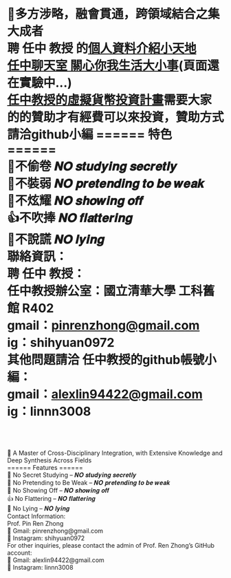 🌟多方涉略，融會貫通，跨領域結合之集大成者
‎<br>
聘 任中 教授 的<a href="https://pinrenzhong.github.io/pinrenzhong/person%20introduce.html">個人資料介紹小天地<a>
<br>
<a href="https://pinrenzhong.github.io/pinrenzhong/%E4%BB%BB%E4%B8%AD%E5%AF%AE%E5%A4%A9%E5%AE%A4.html">任中聊天室 關心你我生活大小事<a>(頁面還在實驗中...)
<br>
<a href="">任中教授的虛擬貨幣投資計畫<a>需要大家的的贊助才有經費可以來投資，贊助方式請洽github小編
====== 特色 ======
<br>
📖不偷卷 𝑵𝑶 𝒔𝒕𝒖𝒅𝒚𝒊𝒏𝒈 𝒔𝒆𝒄𝒓𝒆𝒕𝒍𝒚
<br>
💯不裝弱 𝑵𝑶 𝒑𝒓𝒆𝒕𝒆𝒏𝒅𝒊𝒏𝒈 𝒕𝒐 𝒃𝒆 𝒘𝒆𝒂𝒌
<br>
🦚不炫耀 𝑵𝑶 𝒔𝒉𝒐𝒘𝒊𝒏𝒈 𝒐𝒇𝒇
<br>
👍不吹捧 𝑵𝑶 𝒇𝒍𝒂𝒕𝒕𝒆𝒓𝒊𝒏𝒈
<br>
🤥不說謊 𝑵𝑶 𝒍𝒚𝒊𝒏𝒈
<br>
聯絡資訊：
<br>
聘 任中 教授：
<br>
任中教授辦公室：國立清華大學 工科舊館 R402
<br>
gmail：pinrenzhong@gmail.com
<br>
ig：shihyuan0972
<br>
其他問題請洽 任中教授的github帳號小編：
<br>
gmail：alexlin94422@gmail.com
<br>
ig：linnn3008
<br>
<br>
==========================================================
<br>
🌟 A Master of Cross-Disciplinary Integration, with Extensive Knowledge and Deep Synthesis Across Fields
<br>
====== Features ======
<br>
📖 No Secret Studying – 𝑵𝑶 𝒔𝒕𝒖𝒅𝒚𝒊𝒏𝒈 𝒔𝒆𝒄𝒓𝒆𝒕𝒍𝒚
<br>
💯 No Pretending to Be Weak – 𝑵𝑶 𝒑𝒓𝒆𝒕𝒆𝒏𝒅𝒊𝒏𝒈 𝒕𝒐 𝒃𝒆 𝒘𝒆𝒂𝒌
<br>
🦚 No Showing Off – 𝑵𝑶 𝒔𝒉𝒐𝒘𝒊𝒏𝒈 𝒐𝒇𝒇
<br>
👍 No Flattering – 𝑵𝑶 𝒇𝒍𝒂𝒕𝒕𝒆𝒓𝒊𝒏𝒈
<br>
🤥 No Lying – 𝑵𝑶 𝒍𝒚𝒊𝒏𝒈
<br>
Contact Information:
<br>
Prof. Pin Ren Zhong
<br>
📧 Gmail: pinrenzhong@gmail.com
<br>
📸 Instagram: shihyuan0972
<br>
For other inquiries, please contact the admin of Prof. Ren Zhong’s GitHub account:
<br>
📧 Gmail: alexlin94422@gmail.com
<br>
📸 Instagram: linnn3008
